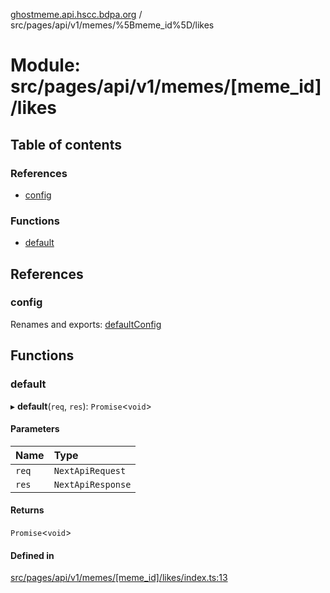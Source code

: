 [ghostmeme.api.hscc.bdpa.org][1] / src/pages/api/v1/memes/%5Bmeme_id%5D/likes

# Module: src/pages/api/v1/memes/\[meme_id]/likes

## Table of contents

### References

- [config][2]

### Functions

- [default][3]

## References

### config

Renames and exports: [defaultConfig][4]

## Functions

### default

▸ **default**(`req`, `res`): `Promise`<`void`>

#### Parameters

| Name  | Type              |
| :---- | :---------------- |
| `req` | `NextApiRequest`  |
| `res` | `NextApiResponse` |

#### Returns

`Promise`<`void`>

#### Defined in

[src/pages/api/v1/memes/\[meme_id\]/likes/index.ts:13][5]

[1]: ../README.md
[2]: src_pages_api_v1_memes__meme_id__likes.md#config
[3]: src_pages_api_v1_memes__meme_id__likes.md#default
[4]: src_backend_middleware.md#defaultconfig

[5]:
https://github.com/nhscc/ghostmeme.api.hscc.bdpa.org/blob/1f8d01f/src/pages/api/v1/memes/[meme_id]/likes/index.ts#L13
